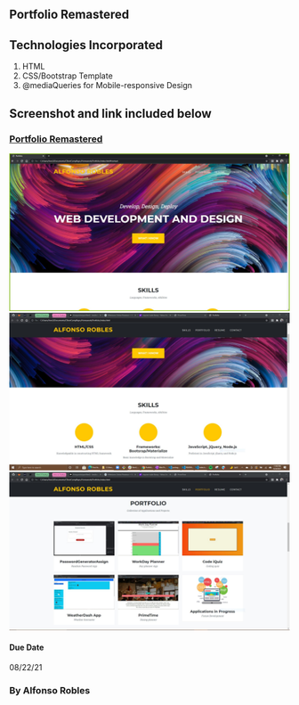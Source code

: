 ## Portfolio Remastered

## Technologies Incorporated

   1. HTML 
   2. CSS/Bootstrap Template
   3. @mediaQueries for Mobile-responsive Design

## Screenshot and link included below

### [Portfolio Remastered](https://fons3517.github.io/Portfolio/)

![Screenshot of updated Portfolio page](/assets/img/Capture.JPG)
![Screenshot 2](/assets/img/portfolio/SkillsPort2.JPG)
![Screenshot 3](/assets/img/portfolio/Portfolio3.JPG)

#### Due Date
08/22/21

### By Alfonso Robles
